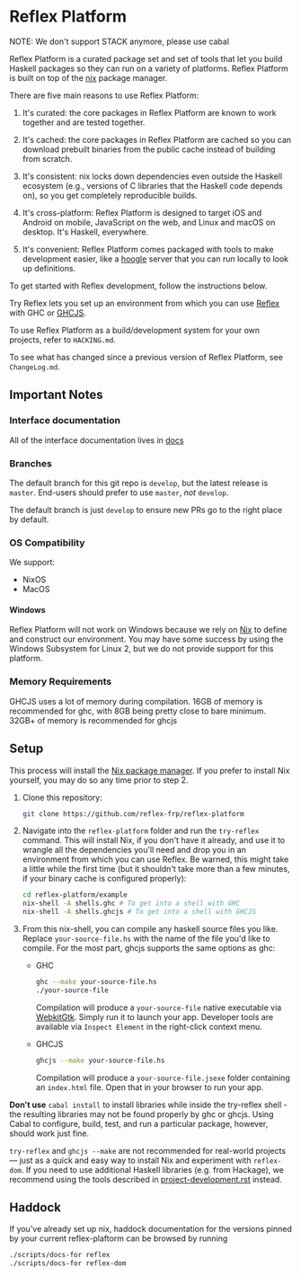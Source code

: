 Reflex Platform
===============

NOTE: We don't support STACK anymore, please use cabal

Reflex Platform is a curated package set and set of tools that let you build Haskell packages so they can run on a variety of platforms.
Reflex Platform is built on top of the [nix](https://nixos.org/nix/) package manager.

There are five main reasons to use Reflex Platform:

1. It's curated: the core packages in Reflex Platform are known to work together and are tested together.

2. It's cached: the core packages in Reflex Platform are cached so you can download prebuilt binaries from the public cache instead of building from scratch.

3. It's consistent: nix locks down dependencies even outside the Haskell ecosystem (e.g., versions of C libraries that the Haskell code depends on), so you get completely reproducible builds.

4. It's cross-platform: Reflex Platform is designed to target iOS and Android on mobile, JavaScript on the web, and Linux and macOS on desktop. It's Haskell, everywhere.

5. It's convenient: Reflex Platform comes packaged with tools to make development easier, like a [hoogle](https://hoogle.haskell.org/) server that you can run locally to look up definitions.

To get started with Reflex development, follow the instructions below.

Try Reflex lets you set up an environment from which you can use [Reflex](https://github.com/ryantrinkle/reflex) with GHC or [GHCJS](https://github.com/ghcjs/ghcjs).

To use Reflex Platform as a build/development system for your own projects, refer to `HACKING.md`.

To see what has changed since a previous version of Reflex Platform, see `ChangeLog.md`.

Important Notes
---------------

### Interface documentation

All of the interface documentation lives in [docs](./docs)


### Branches

The default branch for this git repo is `develop`, but the latest release is `master`.
End-users should prefer to use `master`, *not* `develop`.

The default branch is just `develop` to ensure new PRs go to the right place by default.

### OS Compatibility

We support:
  * NixOS
  * MacOS 

#### Windows

Reflex Platform will not work on Windows because we rely on [Nix](https://nixos.org/nix/) to define and construct our environment. You may have some success by using the Windows Subsystem for Linux 2, but we do not provide support for this platform.

### Memory Requirements

GHCJS uses a lot of memory during compilation.
16GB of memory is recommended for ghc, with 8GB being pretty close to bare minimum.
32GB+ of memory is recommended for ghcjs

Setup
-----
This process will install the [Nix package manager](https://nixos.org/nix/).
If you prefer to install Nix yourself, you may do so any time prior to step 2.

1. Clone this repository:

    ```bash
    git clone https://github.com/reflex-frp/reflex-platform
    ```

1. Navigate into the `reflex-platform` folder and run the `try-reflex` command.
   This will install Nix, if you don't have it already, and use it to wrangle all the dependencies you'll need and drop you in an environment from which you can use Reflex.
   Be warned, this might take a little while the first time (but it shouldn't take more than a few minutes, if your binary cache is configured properly):

    ```bash
    cd reflex-platform/example
    nix-shell -A shells.ghc # To get into a shell with GHC
    nix-shell -A shells.ghcjs # To get into a shell with GHCJS
    ```

1. From this nix-shell, you can compile any haskell source files you like.
   Replace `your-source-file.hs` with the name of the file you'd like to compile.
   For the most part, ghcjs supports the same options as ghc:

   * GHC
     ```bash
     ghc --make your-source-file.hs
     ./your-source-file
     ```
     Compilation will produce a `your-source-file` native executable via [WebkitGtk](https://github.com/WebKit/webkit).
     Simply run it to launch your app.
Developer tools are available via `Inspect Element` in the right-click context menu.

   * GHCJS
     ```bash
     ghcjs --make your-source-file.hs
     ```
     Compilation will produce a `your-source-file.jsexe` folder containing an `index.html` file.
     Open that in your browser to run your app.

**Don't use** `cabal install` to install libraries while inside the try-reflex shell - the resulting libraries may not be found properly by ghc or ghcjs.
Using Cabal to configure, build, test, and run a particular package, however, should work just fine.

`try-reflex` and `ghcjs --make` are not recommended for real-world projects — just as a quick and easy way to install Nix and experiment with `reflex-dom`.
If you need to use additional Haskell libraries (e.g. from Hackage), we recommend using the tools described in [project-development.rst](docs/project-development.rst) instead.

Haddock
----
If you've already set up nix, haddock documentation for the versions pinned by your current reflex-plaftorm can be browsed by running

```bash
./scripts/docs-for reflex
./scripts/docs-for reflex-dom
```

